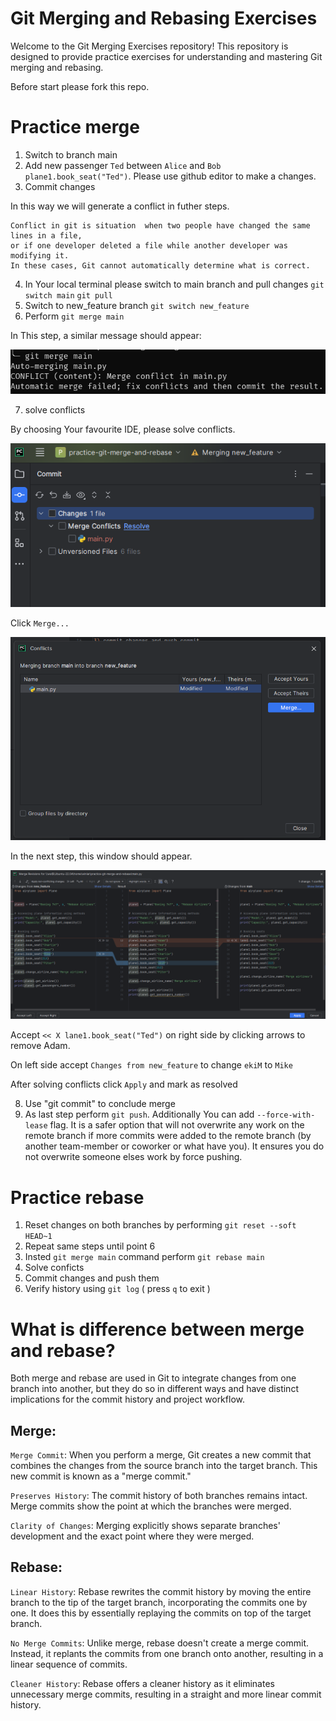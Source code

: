 # Git Merging and Rebasing Exercises

Welcome to the Git Merging Exercises repository! 
This repository is designed to provide practice exercises 
for understanding and mastering Git merging and rebasing.

Before start please fork this repo.


# Practice merge 


1) Switch to branch main
2) Add new passenger `Ted` between `Alice` and `Bob`
   `plane1.book_seat("Ted")`. 
    Please use github editor to make a changes.
3) Commit changes 

In this way we will generate a conflict in futher steps.
```
Conflict in git is situation  when two people have changed the same lines in a file, 
or if one developer deleted a file while another developer was modifying it. 
In these cases, Git cannot automatically determine what is correct.
```

4) In Your local terminal please switch to main branch 
   and pull changes
   `git switch main`
   `git pull`
5) Switch to new_feature branch `git switch new_feature`
6) Perform `git merge main`  

In This step, a similar message should appear:

![Alt text](images/git_merge_conflict.png?raw=true "Title")

7) solve conflicts 

By choosing Your favourite IDE, please solve conflicts.


![Alt text](images/solving_conflicts.png?raw=true "Title")

Click `Merge...`

![Alt text](images/pycharm_merge_conflicts.png?raw=true "Title")

In the next step, this window should appear.

![Alt text](images/merge_revision.png?raw=true "Title")

Accept `<< X lane1.book_seat("Ted")` on right side by clicking arrows to remove Adam.

On left side accept `Changes from new_feature` to change `ekiM` to `Mike`

After solving conflicts click `Apply`  and mark as resolved

8) Use "git commit" to conclude merge
9) As last step perform `git push`.
Additionally You can add `--force-with-lease` flag. It is a safer option that will not overwrite any work on the remote branch if more commits were added to the remote branch (by another team-member or coworker or what have you). It ensures you do not overwrite someone elses work by force pushing.


 # Practice rebase

1) Reset changes on both branches by performing `git reset --soft HEAD~1`
2) Repeat same steps until point 6
3) Insted `git merge main` command perform `git rebase main`
4) Solve conficts
5) Commit changes and push them
6) Verify history using `git log` ( press `q` to exit )

# What is difference between merge and rebase?

Both merge and rebase are used in Git to integrate changes from one branch into another, but they do so in different ways and have distinct implications for the commit history and project workflow.

## Merge:

`Merge Commit`: When you perform a merge, Git creates a new commit that combines the changes from the source branch into the target branch. This new commit is known as a "merge commit."

`Preserves History`: The commit history of both branches remains intact. Merge commits show the point at which the branches were merged.

`Clarity of Changes`: Merging explicitly shows separate branches' development and the exact point where they were merged.


## Rebase:

`Linear History`: Rebase rewrites the commit history by moving the entire branch to the tip of the target branch, incorporating the commits one by one. It does this by essentially replaying the commits on top of the target branch.

`No Merge Commits`: Unlike merge, rebase doesn't create a merge commit. Instead, it replants the commits from one branch onto another, resulting in a linear sequence of commits.

`Cleaner History`: Rebase offers a cleaner history as it eliminates unnecessary merge commits, resulting in a straight and more linear commit history.
   
